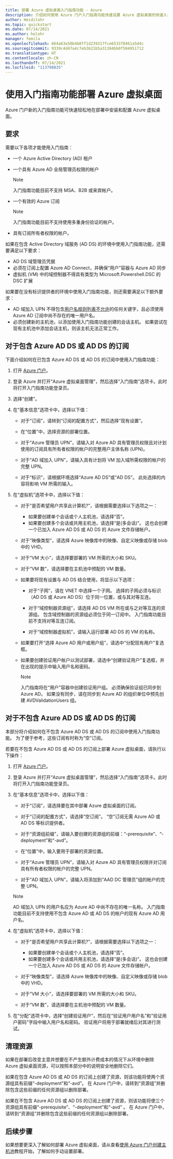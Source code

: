 ```yaml
---
title: 部署 Azure 虚拟桌面入门指南功能 - Azure
description: 介绍如何使用 Azure 门户入门指南功能快速设置 Azure 虚拟桌面的快速入门指南。
author: Heidilohr
ms.topic: quickstart
ms.date: 07/14/2021
ms.author: helohr
manager: femila
ms.openlocfilehash: 664a63e50b4b0ff1d239317fce653378461a5d4c
ms.sourcegitcommit: 9339c4d47a4c7eb3621b5a31384bb0f504951712
ms.translationtype: HT
ms.contentlocale: zh-CN
ms.lasthandoff: 07/14/2021
ms.locfileid: "113798835"
---
```

# <a name="deploy-azure-virtual-desktop-with-the-getting-started-feature"></a>使用入门指南功能部署 Azure 虚拟桌面

Azure 门户新的入门指南功能可快速轻松地在部署中安装和配置 Azure 虚拟桌面。

## <a name="requirements"></a>要求

需要以下各项才能使用入门指南：

- 一个 Azure Active Directory (AD) 租户
- 一个具有 Azure AD 全局管理员权限的帐户

   >[!NOTE]
   >入门指南功能目前不支持 MSA、B2B 或来宾帐户。

- 一个有效的 Azure 订阅

   >[!NOTE]
   >入门指南功能目前不支持使用多重身份验证的帐户。

- 具有订阅所有者权限的帐户。

如果在包含 Active Directory 域服务 (AD DS) 的环境中使用入门指南功能，还需要满足以下要求：

- AD DS 域管理员凭据
- 必须在订阅上配置 Azure AD Connect，并确保“用户”容器与 Azure AD 同步
- 虚拟机 (VM) 中的域控制器不得具有类型为 Microsoft.Powershell.DSC 的 DSC 扩展

如果要在没有标识提供者的环境中使用入门指南功能，则还需要满足以下额外要求：

- AD 域加入 UPN 不得包含[用户名规则列表不允许](../virtual-machines/windows/faq.yml#what-are-the-username-requirements-when-creating-a-vm-)的任何关键字，且必须使用 Azure AD 订阅中尚不存在的唯一用户名。
- 必须创建新的主机池，以添加使用入门指南功能创建的会话主机。 如果尝试在现有主机池中添加会话主机，则该主机无法正常工作。

## <a name="for-subscriptions-with-azure-ad-ds-or-ad-ds"></a>对于包含 Azure AD DS 或 AD DS 的订阅

下面介绍如何在已包含 Azure AD DS 或 AD DS 的订阅中使用入门指南功能：

1. 打开 [Azure 门户](https://portal.azure.com)。

2. 登录 Azure 并打开“Azure 虚拟桌面管理”，然后选择“入门指南”选项卡。此时将打开入门指南功能登录页。

3. 选择“创建”。

4. 在“基本信息”选项卡中，选择以下值：

    - 对于“订阅”，请转到“订阅的配置方式”，然后选择“现有设置”。

    - 在“位置”中，选择资源的部署位置。

    - 对于“Azure 管理员 UPN”，请输入对 Azure AD 具有管理员权限且对计划使用的订阅具有所有者权限的帐户的完整用户主体名称 (UPN)。

    - 对于“AD 域加入 UPN”，请输入具有计划将 VM 加入域所需权限的帐户的完整 UPN。

    - 对于“标识”，请根据环境选择“Azure AD DS”或“AD DS”。 此处选择的内容将影响 VM 所需的输入。

5. 在“虚拟机”选项卡中，选择以下值：

    - 对于“是否希望用户共享此计算机?”，请根据需要选择以下选项之一：
      - 如果要创建单个会话或个人主机池，请选择“否”。
      - 如果要创建多个会话或共用主机池，请选择“是(多会话)”。 这也会创建一个已加入 Azure AD DS 或 AD DS 的 Azure 文件存储帐户。

    - 对于“映像类型”，请选择 Azure 映像库中的映像、自定义映像或存储 blob 中的 VHD。

    - 对于“VM 大小”，请选择要部署的 VM 所需的大小和 SKU。

    - 对于“VM 数”，请选择要在主机池中预配的 VM 数量。

    - 如果要将现有设置与 AD DS 结合使用，将显示以下选项：

       - 对于“子网”，请在 VNET 中选择一个子网。 选择的子网必须与标识（AD DS 或 Azure AD DS）位于同一位置，或与其对等互连。

       - 对于“域控制器资源组”，请选择 AD DS VM 所在或与之对等互连的资源组。 包含域控制器的资源组必须位于同一订阅中。 入门指南功能目前不支持对等互连订阅。

       - 对于“域控制器虚拟机”，请输入运行部署 AD DS 的 VM 的名称。

    - 如果要打开“选择 Azure AD 用户或用户组”，请选中“分配现有用户”复选框。

    - 如果要创建验证用户帐户以测试部署，请选中“创建验证用户”复选框，并在出现的提示中输入用户名和密码。

       >[!NOTE]
       >入门指南将在“用户”容器中创建验证用户组。 必须确保验证组已同步到 Azure AD。 如果没有同步，请在同步到 Azure AD 的组织单位中预先创建 AVDValidationUsers 组。

## <a name="for-subscriptions-without-azure-ad-ds-or-ad-ds"></a>对于不包含 Azure AD DS 或 AD DS 的订阅

本部分将介绍如何在不包含 Azure AD DS 或 AD DS 的订阅中使用入门指南功能。 为了便于参考，这些订阅有时称为“空”订阅。

若要在不包含 Azure AD DS 或 AD DS 的订阅上部署 Azure 虚拟桌面，请执行以下操作：

1. 打开 [Azure 门户](https://portal.azure.com)。

2. 登录 Azure 并打开“Azure 虚拟桌面管理”，然后选择“入门指南”选项卡。此时将打开入门指南功能登录页。

3. 在“基本信息”选项卡中，选择以下值：

    - 对于“订阅”，请选择要在其中部署 Azure 虚拟桌面的订阅。

    - 对于“订阅的配置方式”，请选择“空订阅”。 “空”订阅无需 Azure AD 或 AD DS 等标识提供者。

    - 对于“资源组前缀”，请输入要创建的资源组的前缀：“-prerequisite”、“-deployment”和“-avd”。

    - 在“位置”中，输入要用于部署的资源位置。

    - 对于“Azure 管理员 UPN”，请输入对 Azure AD 具有管理员权限并对订阅具有所有者权限的帐户的完整 UPN。

    - 对于“AD 域加入 UPN”，请输入将添加到“AAD DC 管理员”组的帐户的完整 UPN。

    >[!NOTE]
    >AD 域加入 UPN 的用户名应为 Azure AD 中尚不存在的唯一名称。 入门指南功能目前不支持使用不包含 Azure AD 或 AD DS 的帐户的现有 Azure AD 用户名。

4. 在“虚拟机”选项卡中，选择以下值：

    - 对于“是否希望用户共享此计算机?”，请根据需要选择以下选项之一：
      - 如果要创建单个会话或个人主机池，请选择“否”。
      - 如果要创建多个会话或共用主机池，请选择“是(多会话)”。 这也会创建一个已加入 Azure AD DS 或 AD DS 的 Azure 文件存储帐户。

    - 对于“映像类型”，请选择 Azure 映像库中的映像、自定义映像或存储 blob 中的 VHD。

    - 对于“VM 大小”，请选择要部署的 VM 所需的大小和 SKU。

    - 对于“VM 数”，请选择要在主机池中预配的 VM 数量。

5. 在“分配”选项卡中，选择“创建验证用户”，然后在“验证用户用户名”和“验证用户密码”字段中输入用户名和密码。 验证用户将用于部署就绪后对其进行测试。

## <a name="clean-up-resources"></a>清理资源

如果在部署后改变主意并想要在不产生额外计费成本的情况下从环境中删除 Azure 虚拟桌面资源，可以按照本部分中的说明安全地删除它们。

如果在包含 Azure AD DS 或 AD DS 的订阅上创建了资源，则该功能将使两个资源组具有前缀“-deployment”和“-avd”。 在 Azure 门户中，请转到“资源组”并删除包含这些前缀的任何资源组以删除部署。

如果在不包含 Azure AD DS 或 AD DS 的订阅上创建了资源，则该功能将使三个资源组具有前缀“-prerequisite”、“-deployment”和“-avd” 。 在 Azure 门户中，请转到“资源组”并删除包含这些前缀的任何资源组以删除部署。

## <a name="next-steps"></a>后续步骤

如果想要更深入了解如何部署 Azure 虚拟桌面，请从查看[使用 Azure 门户创建主机池](create-host-pools-azure-marketplace.md)教程开始，了解如何手动设置部署。